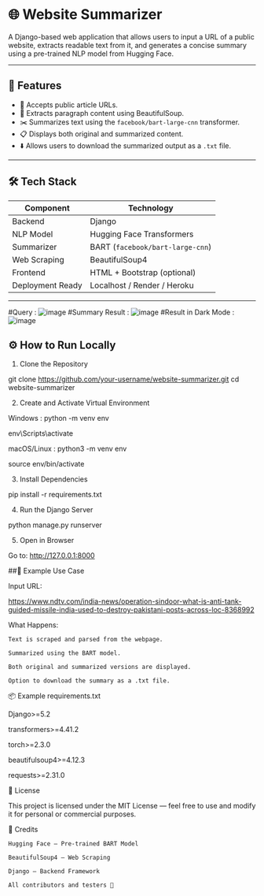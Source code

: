 # 🌐 Website Summarizer

A Django-based web application that allows users to input a URL of a public website, extracts readable text from it, and generates a concise summary using a pre-trained NLP model from Hugging Face.

---

## 🚀 Features

- 🔗 Accepts public article URLs.
- 🧠 Extracts paragraph content using BeautifulSoup.
- ✂️ Summarizes text using the `facebook/bart-large-cnn` transformer.
- 📋 Displays both original and summarized content.
- ⬇️ Allows users to download the summarized output as a `.txt` file.

---

## 🛠️ Tech Stack

| Component       | Technology                  |
|----------------|----------------------------- |
| Backend         | Django                      |
| NLP Model       | Hugging Face Transformers   |
| Summarizer      | BART (`facebook/bart-large-cnn`) |
| Web Scraping    | BeautifulSoup4              |
| Frontend        | HTML + Bootstrap (optional) |
| Deployment Ready| Localhost / Render / Heroku |

---
#Query :
![image](https://github.com/user-attachments/assets/d85a1107-222c-46c2-a63e-f9ce8b0bb1f8)
#Summary Result :
![image](https://github.com/user-attachments/assets/3bca1fc7-8d02-4790-9b9b-3d018a6eaffa)
#Result in Dark Mode :
![image](https://github.com/user-attachments/assets/8825d131-7458-4094-94d4-8bd9fcd171f3)


## ⚙️ How to Run Locally
1. Clone the Repository

git clone https://github.com/your-username/website-summarizer.git
cd website-summarizer

2. Create and Activate Virtual Environment

Windows : python -m venv env

env\Scripts\activate

macOS/Linux : python3 -m venv env

source env/bin/activate

3. Install Dependencies

pip install -r requirements.txt

4. Run the Django Server

python manage.py runserver

5. Open in Browser

Go to: http://127.0.0.1:8000

##📝 Example Use Case

Input URL:

https://www.ndtv.com/india-news/operation-sindoor-what-is-anti-tank-guided-missile-india-used-to-destroy-pakistani-posts-across-loc-8368992

What Happens:

    Text is scraped and parsed from the webpage.

    Summarized using the BART model.

    Both original and summarized versions are displayed.

    Option to download the summary as a .txt file.

📦 Example requirements.txt

Django>=5.2

transformers>=4.41.2

torch>=2.3.0

beautifulsoup4>=4.12.3

requests>=2.31.0

📄 License

This project is licensed under the MIT License — feel free to use and modify it for personal or commercial purposes.

🙌 Credits

    Hugging Face — Pre-trained BART Model

    BeautifulSoup4 — Web Scraping

    Django — Backend Framework

    All contributors and testers 🙏



